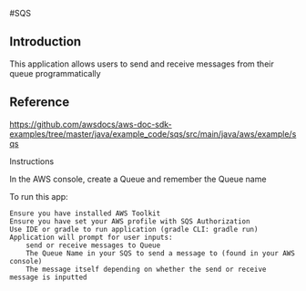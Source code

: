 #SQS

## Introduction

This application allows users to send and receive messages from their queue programmatically

## Reference

https://github.com/awsdocs/aws-doc-sdk-examples/tree/master/java/example_code/sqs/src/main/java/aws/example/sqs

Instructions

In the AWS console, create a Queue and remember the Queue name

To run this app:
    
    Ensure you have installed AWS Toolkit
    Ensure you have set your AWS profile with SQS Authorization
    Use IDE or gradle to run application (gradle CLI: gradle run)
    Application will prompt for user inputs:
        send or receive messages to Queue
        The Queue Name in your SQS to send a message to (found in your AWS console)
        The message itself depending on whether the send or receive message is inputted



        
    
    